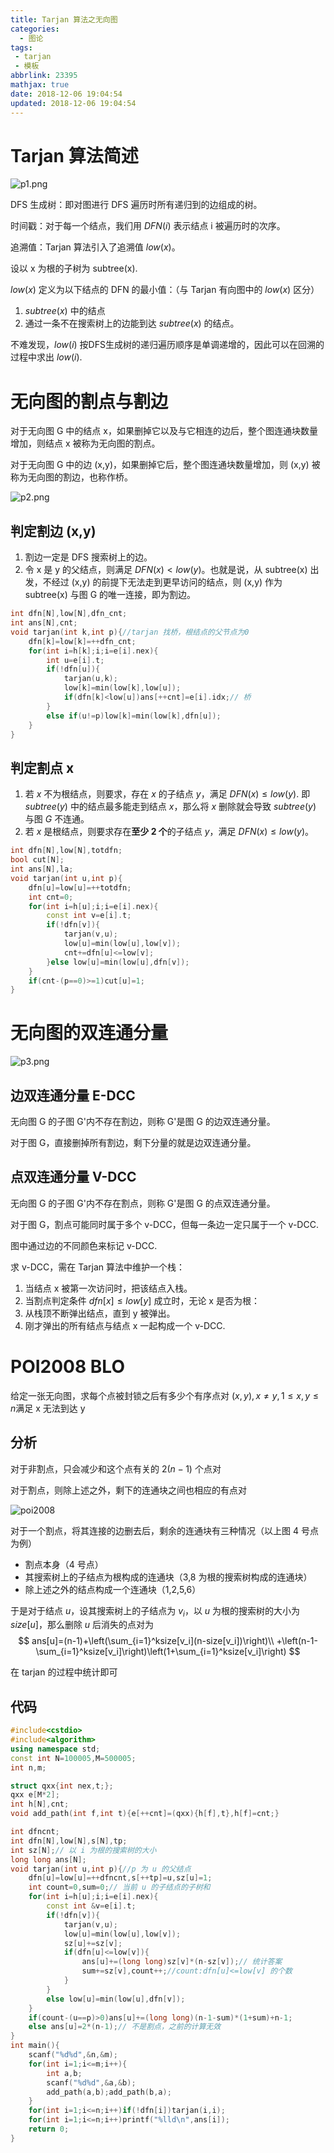 ```yaml
---
title: Tarjan 算法之无向图
categories:
  - 图论
tags:
 - tarjan
 - 模板
abbrlink: 23395
mathjax: true
date: 2018-12-06 19:04:54
updated: 2018-12-06 19:04:54
---
```

# Tarjan 算法简述

![p1.png][1]

DFS 生成树：即对图进行 DFS 遍历时所有递归到的边组成的树。

时间戳：对于每一个结点，我们用 $DFN(i)$ 表示结点 i 被遍历时的次序。

追溯值：Tarjan 算法引入了追溯值 $low(x)$。

设以 x 为根的子树为 subtree(x).

$low(x)$ 定义为以下结点的 DFN 的最小值：（与 Tarjan 有向图中的 $low(x)$ 区分）

1. $subtree(x)$ 中的结点
2. 通过一条不在搜索树上的边能到达 $subtree(x)$ 的结点。

不难发现，$low(i)$ 按DFS生成树的递归遍历顺序是单调递增的，因此可以在回溯的过程中求出 $low(i)$.

# 无向图的割点与割边

对于无向图 G 中的结点 x，如果删掉它以及与它相连的边后，整个图连通块数量增加，则结点 x 被称为无向图的割点。

对于无向图 G 中的边 (x,y)，如果删掉它后，整个图连通块数量增加，则 (x,y) 被称为无向图的割边，也称作桥。

![p2.png][2]

## 判定割边 (x,y)

1. 割边一定是 DFS 搜索树上的边。
2. 令 x 是 y 的父结点，则满足 $DFN(x)<low(y)$。也就是说，从 subtree(x) 出发，不经过 (x,y) 的前提下无法走到更早访问的结点，则 (x,y) 作为 subtree(x) 与图 G 的唯一连接，即为割边。

```cpp
int dfn[N],low[N],dfn_cnt;
int ans[N],cnt;
void tarjan(int k,int p){//tarjan 找桥，根结点的父节点为0
	dfn[k]=low[k]=++dfn_cnt;
	for(int i=h[k];i;i=e[i].nex){
        int u=e[i].t;
		if(!dfn[u]){
            tarjan(u,k);
			low[k]=min(low[k],low[u]);
			if(dfn[k]<low[u])ans[++cnt]=e[i].idx;// 桥
		}
		else if(u!=p)low[k]=min(low[k],dfn[u]);
	}
}
```

## 判定割点 x

1. 若 $x$ 不为根结点，则要求，存在 $x$ 的子结点 $y$，满足 $DFN(x)\leq low(y)$. 即 $subtree(y)$ 中的结点最多能走到结点 $x$，那么将 $x$ 删除就会导致 $subtree(y)$ 与图 $G$ 不连通。
2. 若 $x$ 是根结点，则要求存在**至少 2 个**的子结点 $y$，满足 $DFN(x)\leq low(y)$。

```cpp
int dfn[N],low[N],totdfn;
bool cut[N];
int ans[N],la;
void tarjan(int u,int p){
    dfn[u]=low[u]=++totdfn;
    int cnt=0;
    for(int i=h[u];i;i=e[i].nex){
        const int v=e[i].t;
        if(!dfn[v]){
            tarjan(v,u);
            low[u]=min(low[u],low[v]);
            cnt+=dfn[u]<=low[v];
        }else low[u]=min(low[u],dfn[v]);
    }
    if(cnt-(p==0)>=1)cut[u]=1;
}
```

# 无向图的双连通分量

![p3.png][3]

## 边双连通分量 E-DCC

无向图 G 的子图 G'内不存在割边，则称 G'是图 G 的边双连通分量。

对于图 G，直接删掉所有割边，剩下分量的就是边双连通分量。

## 点双连通分量 V-DCC

无向图 G 的子图 G'内不存在割点，则称 G'是图 G 的点双连通分量。

对于图 G，割点可能同时属于多个 v-DCC，但每一条边一定只属于一个 v-DCC.

图中通过边的不同颜色来标记 v-DCC.

求 v-DCC，需在 Tarjan 算法中维护一个栈：
1. 当结点 x 被第一次访问时，把该结点入栈。
1. 当割点判定条件 $dfn[x]\leq low[y]$ 成立时，无论 x 是否为根：
  1. 从栈顶不断弹出结点，直到 y 被弹出。
  1. 刚才弹出的所有结点与结点 x 一起构成一个 v-DCC.

# POI2008 BLO

给定一张无向图，求每个点被封锁之后有多少个有序点对 $(x,y),x\ne y,1\le x,y\le n$满足 x 无法到达 y

## 分析

对于非割点，只会减少和这个点有关的 $2(n-1)$ 个点对

对于割点，则除上述之外，剩下的连通块之间也相应的有点对

![poi2008][2]

对于一个割点，将其连接的边删去后，剩余的连通块有三种情况（以上图 4 号点为例）

- 割点本身（4 号点）
- 其搜索树上的子结点为根构成的连通块（3,8 为根的搜索树构成的连通块）
- 除上述之外的结点构成一个连通块（1,2,5,6）

于是对于结点 $u$，设其搜索树上的子结点为 $v_i$，以 $u$ 为根的搜索树的大小为 $size[u]$，那么删除 $u$ 后消失的点对为
$$
ans[u]=(n-1)+\left(\sum_{i=1}^ksize[v_i](n-size[v_i])\right)\\
+\left(n-1-\sum_{i=1}^ksize[v_i]\right)\left(1+\sum_{i=1}^ksize[v_i]\right)
$$


在 tarjan 的过程中统计即可

## 代码

```cpp
#include<cstdio>
#include<algorithm>
using namespace std;
const int N=100005,M=500005;
int n,m;

struct qxx{int nex,t;};
qxx e[M*2];
int h[N],cnt;
void add_path(int f,int t){e[++cnt]=(qxx){h[f],t},h[f]=cnt;}

int dfncnt;
int dfn[N],low[N],s[N],tp;
int sz[N];// 以 i 为根的搜索树的大小
long long ans[N];
void tarjan(int u,int p){//p 为 u 的父结点
	dfn[u]=low[u]=++dfncnt,s[++tp]=u,sz[u]=1;
	int count=0,sum=0;// 当前 u 的子结点的子树和
	for(int i=h[u];i;i=e[i].nex){
        const int &v=e[i].t;
		if(!dfn[v]){
            tarjan(v,u);
			low[u]=min(low[u],low[v]);
			sz[u]+=sz[v];
			if(dfn[u]<=low[v]){
                ans[u]+=(long long)sz[v]*(n-sz[v]);// 统计答案
				sum+=sz[v],count++;//count:dfn[u]<=low[v] 的个数
			}
		}
		else low[u]=min(low[u],dfn[v]);
	}
	if(count-(u==p)>0)ans[u]+=(long long)(n-1-sum)*(1+sum)+n-1;
	else ans[u]=2*(n-1);// 不是割点，之前的计算无效
}
int main(){
    scanf("%d%d",&n,&m);
	for(int i=1;i<=m;i++){
        int a,b;
		scanf("%d%d",&a,&b);
		add_path(a,b);add_path(b,a);
	}
	for(int i=1;i<=n;i++)if(!dfn[i])tarjan(i,i);
	for(int i=1;i<=n;i++)printf("%lld\n",ans[i]);
	return 0;
}
```

[1]: https://hexo-source-1257756441.cos.ap-chengdu.myqcloud.com/2018/09/3902810133.png
[2]: https://hexo-source-1257756441.cos.ap-chengdu.myqcloud.com/2018/09/3962146379.png
[3]: https://hexo-source-1257756441.cos.ap-chengdu.myqcloud.com/2018/09/1620780469.png

